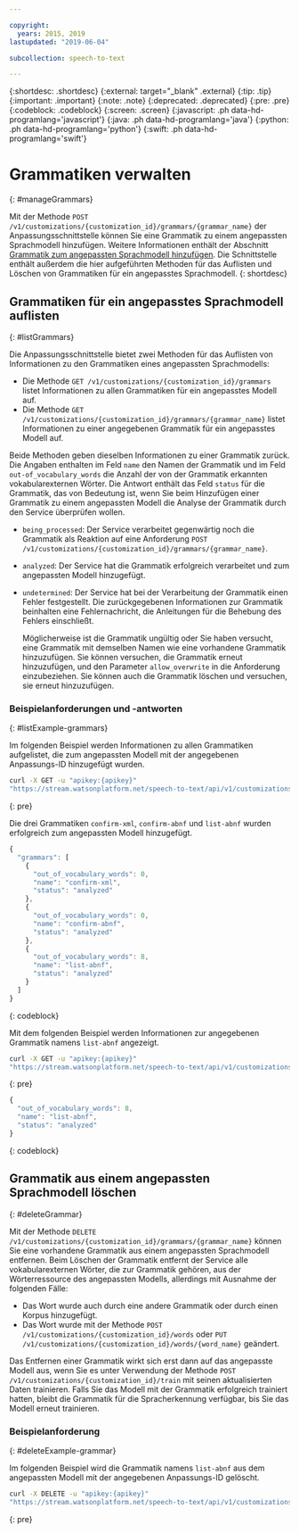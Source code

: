 ```yaml
---

copyright:
  years: 2015, 2019
lastupdated: "2019-06-04"

subcollection: speech-to-text

---
```


{:shortdesc: .shortdesc}
{:external: target="_blank" .external}
{:tip: .tip}
{:important: .important}
{:note: .note}
{:deprecated: .deprecated}
{:pre: .pre}
{:codeblock: .codeblock}
{:screen: .screen}
{:javascript: .ph data-hd-programlang='javascript'}
{:java: .ph data-hd-programlang='java'}
{:python: .ph data-hd-programlang='python'}
{:swift: .ph data-hd-programlang='swift'}

# Grammatiken verwalten
{: #manageGrammars}

Mit der Methode `POST /v1/customizations/{customization_id}/grammars/{grammar_name}` der Anpassungsschnittstelle können Sie eine Grammatik zu einem angepassten Sprachmodell hinzufügen. Weitere Informationen enthält der Abschnitt [Grammatik zum angepassten Sprachmodell hinzufügen](/docs/services/speech-to-text?topic=speech-to-text-grammarAdd#addGrammar). Die Schnittstelle enthält außerdem die hier aufgeführten Methoden für das Auflisten und Löschen von Grammatiken für ein angepasstes Sprachmodell.
{: shortdesc}

## Grammatiken für ein angepasstes Sprachmodell auflisten
{: #listGrammars}

Die Anpassungsschnittstelle bietet zwei Methoden für das Auflisten von Informationen zu den Grammatiken eines angepassten Sprachmodells:

-   Die Methode `GET /v1/customizations/{customization_id}/grammars` listet Informationen zu allen Grammatiken für ein angepasstes Modell auf.
-   Die Methode `GET /v1/customizations/{customization_id}/grammars/{grammar_name}` listet Informationen zu einer angegebenen Grammatik für ein angepasstes Modell auf.

Beide Methoden geben dieselben Informationen zu einer Grammatik zurück. Die Angaben enthalten im Feld `name` den Namen der Grammatik und im Feld `out-of_vocabulary_words` die Anzahl der von der Grammatik erkannten vokabularexternen Wörter. Die Antwort enthält das Feld `status` für die Grammatik, das von Bedeutung ist, wenn Sie beim Hinzufügen einer Grammatik zu einem angepassten Modell die Analyse der Grammatik durch den Service überprüfen wollen.

-   `being_processed`: Der Service verarbeitet gegenwärtig noch die Grammatik als Reaktion auf eine Anforderung `POST /v1/customizations/{customization_id}/grammars/{grammar_name}`.
-   `analyzed`: Der Service hat die Grammatik erfolgreich verarbeitet und zum angepassten Modell hinzugefügt.
-   `undetermined`: Der Service hat bei der Verarbeitung der Grammatik einen Fehler festgestellt. Die zurückgegebenen Informationen zur Grammatik beinhalten eine Fehlernachricht, die Anleitungen für die Behebung des Fehlers einschließt.

    Möglicherweise ist die Grammatik ungültig oder Sie haben versucht, eine Grammatik mit demselben Namen wie eine vorhandene Grammatik hinzuzufügen. Sie können versuchen, die Grammatik erneut hinzuzufügen, und den Parameter `allow_overwrite` in die Anforderung einzubeziehen. Sie können auch die Grammatik löschen und versuchen, sie erneut hinzuzufügen.

### Beispielanforderungen und -antworten
{: #listExample-grammars}

Im folgenden Beispiel werden Informationen zu allen Grammatiken aufgelistet, die zum angepassten Modell mit der angegebenen Anpassungs-ID hinzugefügt wurden.

```bash
curl -X GET -u "apikey:{apikey}"
"https://stream.watsonplatform.net/speech-to-text/api/v1/customizations/{customization_id}/grammars"
```
{: pre}

Die drei Grammatiken `confirm-xml`, `confirm-abnf` und `list-abnf` wurden erfolgreich zum angepassten Modell hinzugefügt.

```javascript
{
  "grammars": [
    {
      "out_of_vocabulary_words": 0,
      "name": "confirm-xml",
      "status": "analyzed"
    },
    {
      "out_of_vocabulary_words": 0,
      "name": "confirm-abnf",
      "status": "analyzed"
    },
    {
      "out_of_vocabulary_words": 8,
      "name": "list-abnf",
      "status": "analyzed"
    }
  ]
}
```
{: codeblock}

Mit dem folgenden Beispiel werden Informationen zur angegebenen Grammatik namens `list-abnf` angezeigt.

```bash
curl -X GET -u "apikey:{apikey}"
"https://stream.watsonplatform.net/speech-to-text/api/v1/customizations/{customization_id}/grammars/list-abnf"
```
{: pre}

```javascript
{
  "out_of_vocabulary_words": 8,
  "name": "list-abnf",
  "status": "analyzed"
}
```
{: codeblock}

## Grammatik aus einem angepassten Sprachmodell löschen
{: #deleteGrammar}

Mit der Methode `DELETE /v1/customizations/{customization_id}/grammars/{grammar_name}` können Sie eine vorhandene Grammatik aus einem angepassten Sprachmodell entfernen. Beim Löschen der Grammatik entfernt der Service alle vokabularexternen Wörter, die zur Grammatik gehören, aus der Wörterressource des angepassten Modells, allerdings mit Ausnahme der folgenden Fälle:

-   Das Wort wurde auch durch eine andere Grammatik oder durch einen Korpus hinzugefügt.
-   Das Wort wurde mit der Methode `POST /v1/customizations/{customization_id}/words` oder `PUT /v1/customizations/{customization_id}/words/{word_name}` geändert.

Das Entfernen einer Grammatik wirkt sich erst dann auf das angepasste Modell aus, wenn Sie es unter Verwendung der Methode `POST /v1/customizations/{customization_id}/train` mit seinen aktualisierten Daten trainieren. Falls Sie das Modell mit der Grammatik erfolgreich trainiert hatten, bleibt die Grammatik für die Spracherkennung verfügbar, bis Sie das Modell erneut trainieren.

### Beispielanforderung
{: #deleteExample-grammar}

Im folgenden Beispiel wird die Grammatik namens `list-abnf` aus dem angepassten Modell mit der angegebenen Anpassungs-ID gelöscht.

```bash
curl -X DELETE -u "apikey:{apikey}"
"https://stream.watsonplatform.net/speech-to-text/api/v1/customizations/{customization_id}/grammars/list-abnf"
```
{: pre}
